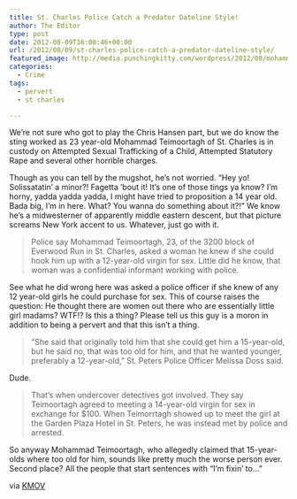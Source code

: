 ```yaml
---
title: St. Charles Police Catch a Predator Dateline Style!
author: The Editor
type: post
date: 2012-08-09T16:00:46+00:00
url: /2012/08/09/st-charles-police-catch-a-predator-dateline-style/
featured_image: http://media.punchingkitty.com/wordpress/2012/08/mohammad_teimoortagh.jpg
categories:
  - Crime
tags:
  - pervert
  - st charles

---
```

We&#8217;re not sure who got to play the Chris Hansen part, but we do know the sting worked as 23 year-old Mohammad Teimoortagh of St. Charles is in custody on Attempted Sexual Trafficking of a Child, Attempted Statutory Rape and several other horrible charges.

Though as you can tell by the mugshot, he&#8217;s not worried. &#8220;Hey yo! Solissatatin&#8217; a minor?! Fagetta &#8217;bout it! It&#8217;s one of those tings ya know? I&#8217;m horny, yadda yadda yadda, I might have tried to proposition a 14 year old. Bada big, I&#8217;m in here. What? You wanna do something about it?!&#8221; We know he&#8217;s a midwesterner of apparently middle eastern descent, but that picture screams New York accent to us. Whatever, just go with it.

> Police say Mohammad Teimoortagh, 23, of the 3200 block of Everwood Run in St. Charles, asked a woman he knew if she could hook him up with a 12-year-old virgin for sex. Little did he know, that woman was a confidential informant working with police.

See what he did wrong here was asked a police officer if she knew of any 12 year-old girls he could purchase for sex. This of course raises the question: He thought there are women out there who are essentially little girl madams? WTF!? Is this a thing? Please tell us this guy is a moron in addition to being a pervert and that this isn&#8217;t a thing.

> &#8220;She said that originally told him that she could get him a 15-year-old, but he said no, that was too old for him, and that he wanted younger, preferably a 12-year-old,&#8221; St. Peters Police Officer Melissa Doss said.

Dude.

> That&#8217;s when undercover detectives got involved. They say Teimoortagh agreed to meeting a 14-year-old virgin for sex in exchange for $100. When Teimorrtagh showed up to meet the girl at the Garden Plaza Hotel in St. Peters, he was instead met by police and arrested.

So anyway Mohammad Teimoortagh, who allegedly claimed that 15-year-olds where too old for him, sounds like pretty much the worse person ever. Second place? All the people that start sentences with &#8220;I&#8217;m fixin&#8217; to&#8230;&#8221;

via <a href="http://www.kmov.com/news/local/Man-charged-with-soliciting-sex-from-14-year-old-after--165486996.html" target="_blank">KMOV</a>
